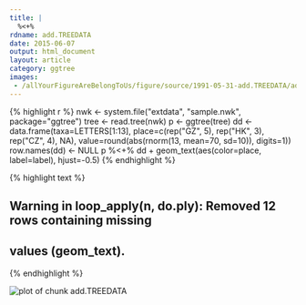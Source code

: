 ```yaml
---
title: |
  %<+%
rdname: add.TREEDATA
date: 2015-06-07
output: html_document
layout: article
category: ggtree
images:
 - /allYourFigureAreBelongToUs/figure/source/1991-05-31-add.TREEDATA/add.TREEDATA-1.png
---
```





{% highlight r %}
nwk <- system.file("extdata", "sample.nwk", package="ggtree")
tree <- read.tree(nwk)
p <- ggtree(tree)
dd <- data.frame(taxa=LETTERS[1:13],
   		 place=c(rep("GZ", 5), rep("HK", 3), rep("CZ", 4), NA),
             value=round(abs(rnorm(13, mean=70, sd=10)), digits=1))
row.names(dd) <- NULL
p %<+% dd + geom_text(aes(color=place, label=label), hjust=-0.5)
{% endhighlight %}



{% highlight text %}
## Warning in loop_apply(n, do.ply): Removed 12 rows containing missing
## values (geom_text).
{% endhighlight %}

![plot of chunk add.TREEDATA](/allYourFigureAreBelongToUs/figure/source/1991-05-31-add.TREEDATA/add.TREEDATA-1.png) 